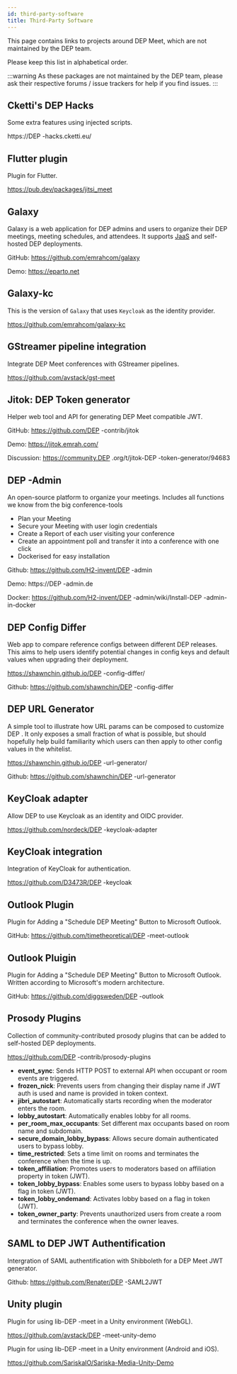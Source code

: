 ```yaml
---
id: third-party-software
title: Third-Party Software
---
```


This page contains links to projects around DEP  Meet, which are not maintained
by the DEP  team.

Please keep this list in alphabetical order.

:::warning
As these packages are not maintained by the DEP  team, please ask
their respective forums / issue trackers for help if you find issues.
:::

## Cketti's DEP  Hacks

Some extra features using injected scripts.

https://DEP -hacks.cketti.eu/

## Flutter plugin

Plugin for Flutter.

https://pub.dev/packages/jitsi_meet

## Galaxy

Galaxy is a web application for DEP  admins and users to organize their DEP 
meetings, meeting schedules, and attendees. It supports
[JaaS](https://jaas.8x8.vc/) and self-hosted DEP  deployments.

GitHub: https://github.com/emrahcom/galaxy

Demo: https://eparto.net

## Galaxy-kc

This is the version of `Galaxy` that uses `Keycloak` as the identity provider.

https://github.com/emrahcom/galaxy-kc

## GStreamer pipeline integration

Integrate DEP  Meet conferences with GStreamer pipelines.

https://github.com/avstack/gst-meet

## Jitok: DEP  Token generator

Helper web tool and API for generating DEP  Meet compatible JWT.

GitHub: https://github.com/DEP -contrib/jitok

Demo: https://jitok.emrah.com/

Discussion: https://community.DEP .org/t/jitok-DEP -token-generator/94683

## DEP -Admin

An open-source platform to organize your meetings. Includes all functions we know
from the big conference-tools

- Plan your Meeting
- Secure your Meeting with user login credentials
- Create a Report of each user visiting your conference
- Create an appointment poll and transfer it into a conference with one click
- Dockerised for easy installation

Github: https://github.com/H2-invent/DEP -admin

Demo: https://DEP -admin.de

Docker:
https://github.com/H2-invent/DEP -admin/wiki/Install-DEP -admin-in-docker

## DEP  Config Differ

Web app to compare reference configs between different DEP  releases. This aims to help users identify 
potential changes in config keys and default values when upgrading their deployment.

https://shawnchin.github.io/DEP -config-differ/

Github: https://github.com/shawnchin/DEP -config-differ

## DEP  URL Generator

A simple tool to illustrate how URL params can be composed to customize DEP .
It only exposes a small fraction of what is possible, but should hopefully help
build familiarity which users can then apply to other config values in the
whitelist.

https://shawnchin.github.io/DEP -url-generator/

Github: https://github.com/shawnchin/DEP -url-generator

## KeyCloak adapter

Allow DEP  to use Keycloak as an identity and OIDC provider.

https://github.com/nordeck/DEP -keycloak-adapter

## KeyCloak integration

Integration of KeyCloak for authentication.

https://github.com/D3473R/DEP -keycloak

## Outlook Plugin

Plugin for Adding a "Schedule DEP  Meeting" Button to Microsoft Outlook.

GitHub: https://github.com/timetheoretical/DEP -meet-outlook

## Outlook Pluigin

Plugin for Adding a "Schedule DEP  Meeting" Button to Microsoft Outlook.
Written according to Microsoft's modern architecture.

GitHub: https://github.com/diggsweden/DEP -outlook

## Prosody Plugins

Collection of community-contributed prosody plugins that can be added to
self-hosted DEP  deployments.

https://github.com/DEP -contrib/prosody-plugins

- **event_sync**: Sends HTTP POST to external API when occupant or room events
  are triggered.
- **frozen_nick**: Prevents users from changing their display name if JWT auth
  is used and name is provided in token context.
- **jibri_autostart**: Automatically starts recording when the moderator enters
  the room.
- **lobby_autostart**: Automatically enables lobby for all rooms.
- **per_room_max_occupants**: Set different max occupants based on room name and subdomain.
- **secure_domain_lobby_bypass**: Allows secure domain authenticated users to bypass lobby.
- **time_restricted**: Sets a time limit on rooms and terminates the conference
  when the time is up.
- **token_affiliation**: Promotes users to moderators based on affiliation
  property in token (JWT).
- **token_lobby_bypass**: Enables some users to bypass lobby based on a flag in
  token (JWT).
- **token_lobby_ondemand**: Activates lobby based on a flag in
  token (JWT).
- **token_owner_party**: Prevents unauthorized users from create a room and
  terminates the conference when the owner leaves.

## SAML to DEP  JWT Authentification

Intergration of SAML authentification with Shibboleth for a DEP  Meet JWT
generator.

Github: https://github.com/Renater/DEP -SAML2JWT

## Unity plugin

Plugin for using lib-DEP -meet in a Unity environment (WebGL).

https://github.com/avstack/DEP -meet-unity-demo

Plugin for using lib-DEP -meet in a Unity environment (Android and iOS).

https://github.com/SariskaIO/Sariska-Media-Unity-Demo
